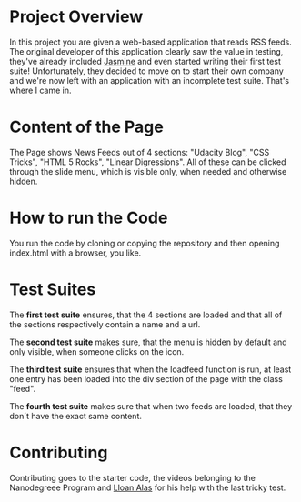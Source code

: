# Project Overview

In this project you are given a web-based application that reads RSS feeds. The original developer of this application clearly saw the value in testing, they've already included [Jasmine](http://jasmine.github.io/) and even started writing their first test suite! Unfortunately, they decided to move on to start their own company and we're now left with an application with an incomplete test suite. That's where I came in.

# Content of the Page

The Page shows News Feeds out of 4 sections: "Udacity Blog", "CSS Tricks", "HTML 5 Rocks", "Linear Digressions". All of these can be clicked through the slide menu, which is visible only, when needed and otherwise hidden.

# How to run the Code

You run the code by cloning or copying the repository and then opening index.html with a browser, you like.

# Test Suites

The **first test suite** ensures, that the 4 sections are loaded and that all of the sections respectively contain a name and a url. 

The **second test suite** makes sure, that the menu is hidden by default and only visible, when someone clicks on the icon.

The **third test suite** ensures that when the loadfeed function is run, at least one entry has been loaded into the div section of the page with the class "feed".

The **fourth test suite** makes sure that when two feeds are loaded, that they don´t have the exact same content.


# Contributing

Contributing goes to the starter code, the videos belonging to the Nanodegreee Program and [Lloan Alas](https://udenver.zoom.us/recording/play/-1Agy4wDME0_ab_zaNUiWquZOWdb4qQvCJENURKWT4CDtHWqXrE0yI7DSi8kfvm5?continueMode=true) for his help with the last tricky test.
